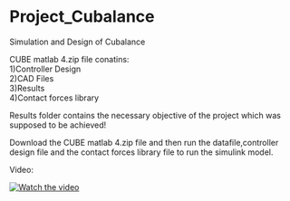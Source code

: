 # Project_Cubalance
Simulation and Design of Cubalance

CUBE matlab 4.zip file conatins:\
1)Controller Design\
2)CAD Files\
3)Results\
4)Contact forces library

Results folder contains the necessary objective of the project which was supposed to be achieved!

Download the CUBE matlab 4.zip file and then run the datafile,controller design file and the contact forces library file to run the simulink model.

Video: 

[![Watch the video](https://img.youtube.com/vi/-3vW-ikCra8/maxresdefault.jpg)](https://youtu.be/-3vW-ikCra8)
